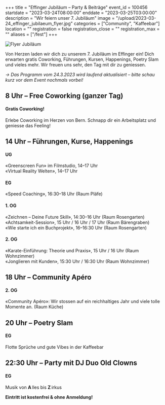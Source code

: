 +++
title = "Effinger Jubiläum – Party & Beiträge"
event_id = 100456
startdate = "2023-03-24T08:00:00"
enddate = "2023-03-25T03:00:00"
description = "Wir feiern unser 7. Jubiläum"
image = "/upload/2023-03-24_effinger_jubilaeum_flyer.jpg"
categories = ["Community", "Kaffeebar"]
location = ""
registration = false
registration_close = ""
registration_max = ""
aliases = ["/fest"]
+++

![Flyer Jubiläum](/upload/2023-03-24_effinger_jubilaeum_flyer.jpg)

Von Herzen laden wir dich zu unserem 7. Jubiläum im Effinger ein! Dich erwarten gratis Coworking, Führungen, Kursen, Happenings, Poetry Slam und vieles mehr. Wir freuen uns sehr, den Tag mit dir zu geniessen.

*→ Das Programm vom 24.3.2023 wird laufend aktualisiert – bitte schau kurz vor dem Event nochmals vorbei!*


## 8 Uhr – Free Coworking (ganzer Tag)

#### Gratis Coworking!

Erlebe Coworking im Herzen von Bern. Schnapp dir ein Arbeitsplatz und geniesse das Feeling!


## 14 Uhr – Führungen, Kurse, Happenings

#### UG

«Greenscreen Fun» im Filmstudio, 14–17 Uhr\
«Virtual Reality Welten», 14–17 Uhr

#### EG

«Speed Coaching», 16:30–18 Uhr (Raum Pläfe)

#### 1. OG

«Zeichnen – Deine Future Skill», 14:30–16 Uhr (Raum Rosengarten)\
«Achtsamkeit-Session», 15 Uhr / 16 Uhr / 17 Uhr (Raum Bärengraben)\
«Wie starte ich ein Buchprojekt», 16–16:30 Uhr (Raum Rosengarten)

#### 2. OG

«Karate-Einführung: Theorie und Praxis», 15 Uhr / 16 Uhr (Raum Wohnzimmer)\
«Jonglieren mit Kunden», 15:30 Uhr / 16:30 Uhr (Raum Wohnzimmer)


## 18 Uhr – Community Apéro

#### 2. OG

«Community Apéro»: Wir stossen auf ein reichhaltiges Jahr und viele tolle Momente an. (Raum Küche)


## 20 Uhr – Poetry Slam

#### EG

Flotte Sprüche und gute Vibes in der Kaffeebar


## 22:30 Uhr – Party mit DJ Duo **Old Clowns**

#### EG

Musik von **A** lles bis **Z** irkus


**Eintritt ist kostenfrei & ohne Anmeldung!**
